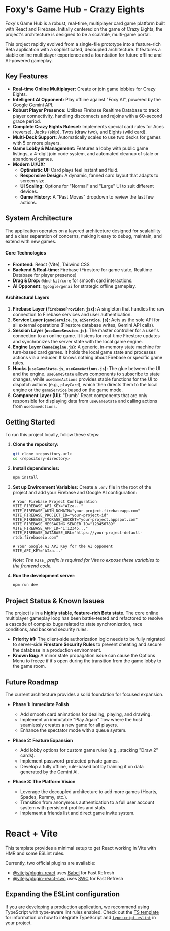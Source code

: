 # Foxy's Game Hub - Crazy Eights

Foxy's Game Hub is a robust, real-time, multiplayer card game platform built with React and Firebase. Initially centered on the game of Crazy Eights, the project's architecture is designed to be a scalable, multi-game portal.

This project rapidly evolved from a single-file prototype into a feature-rich Beta application with a sophisticated, decoupled architecture. It features a stable online multiplayer experience and a foundation for future offline and AI-powered gameplay.

## Key Features

- **Real-time Online Multiplayer:** Create or join game lobbies for Crazy Eights.
- **Intelligent AI Opponent:** Play offline against "Foxy AI", powered by the Google Gemini API.
- **Robust Player Presence:** Utilizes Firebase Realtime Database to track player connectivity, handling disconnects and rejoins with a 60-second grace period.
- **Complete Crazy Eights Ruleset:** Implements special card rules for Aces (reverse), Jacks (skip), Twos (draw two), and Eights (wild card).
- **Multi-Deck Support:** Automatically scales to use two decks for games with 5 or more players.
- **Game Lobby & Management:** Features a lobby with public game listings, a 4-digit join code system, and automated cleanup of stale or abandoned games.
- **Modern UI/UX:**
  - **Optimistic UI:** Card plays feel instant and fluid.
  - **Responsive Design:** A dynamic, fanned card layout that adapts to screen size.
  - **UI Scaling:** Options for "Normal" and "Large" UI to suit different devices.
  - **Game History:** A "Past Moves" dropdown to review the last few actions.

## System Architecture

The application operates on a layered architecture designed for scalability and a clear separation of concerns, making it easy to debug, maintain, and extend with new games.



#### Core Technologies

- **Frontend:** React (Vite), Tailwind CSS
- **Backend & Real-time:** Firebase (Firestore for game state, Realtime Database for player presence)
- **Drag & Drop:** `@dnd-kit/core` for smooth card interactions.
- **AI Opponent:** `@google/genai` for strategic offline gameplay.

#### Architectural Layers

1.  **Firebase Layer (`FirebaseProvider.jsx`):** A singleton that handles the raw connection to Firebase services and user authentication.
2.  **Service Layer (`gameService.js`, `aiService.js`):** Acts as the sole API for all external operations (Firestore database writes, Gemini API calls).
3.  **Session Layer (`useGameSession.js`):** The master controller for a user's connection to an online game. It listens for real-time Firestore updates and synchronizes the server state with the local game engine.
4.  **Engine Layer (`GameEngine.js`):** A generic, in-memory state machine for turn-based card games. It holds the local game state and processes actions via a reducer. It knows nothing about Firebase or specific game rules.
5.  **Hooks (`useGameState.js`, `useGameActions.js`):** The glue between the UI and the engine. `useGameState` allows components to subscribe to state changes, while `useGameActions` provides stable functions for the UI to dispatch actions (e.g., `playCard`), which then directs them to the local engine or the `gameService` based on the game mode.
6.  **Component Layer (UI):** "Dumb" React components that are only responsible for displaying data from `useGameState` and calling actions from `useGameActions`.

## Getting Started

To run this project locally, follow these steps:

1.  **Clone the repository:**
    ```bash
    git clone <repository-url>
    cd <repository-directory>
    ```

2.  **Install dependencies:**
    ```bash
    npm install
    ```

3.  **Set up Environment Variables:**
    Create a `.env` file in the root of the project and add your Firebase and Google AI configuration:

    ```env
    # Your Firebase Project Configuration
    VITE_FIREBASE_API_KEY="AIza..."
    VITE_FIREBASE_AUTH_DOMAIN="your-project.firebaseapp.com"
    VITE_FIREBASE_PROJECT_ID="your-project-id"
    VITE_FIREBASE_STORAGE_BUCKET="your-project.appspot.com"
    VITE_FIREBASE_MESSAGING_SENDER_ID="123456789"
    VITE_FIREBASE_APP_ID="1:12345..."
    VITE_FIREBASE_DATABASE_URL="https://your-project-default-rtdb.firebaseio.com"

    # Your Google AI API Key for the AI opponent
    VITE_API_KEY="AIza..."
    ```
    *Note: The `VITE_` prefix is required for Vite to expose these variables to the frontend code.*

4.  **Run the development server:**
    ```bash
    npm run dev
    ```

## Project Status & Known Issues

The project is in a **highly stable, feature-rich Beta state**. The core online multiplayer gameplay loop has been battle-tested and refactored to resolve a cascade of complex bugs related to state synchronization, race conditions, and backend security rules.

- **Priority #1:** The client-side authorization logic needs to be fully migrated to server-side **Firestore Security Rules** to prevent cheating and secure the database in a production environment.
- **Known Bug:** A minor state propagation issue can cause the Options Menu to freeze if it's open during the transition from the game lobby to the game room.

## Future Roadmap

The current architecture provides a solid foundation for focused expansion.

-   **Phase 1: Immediate Polish**
    -   Add smooth card animations for dealing, playing, and drawing.
    -   Implement an immutable "Play Again" flow where the host seamlessly creates a new game for all players.
    -   Enhance the spectator mode with a queue system.

-   **Phase 2: Feature Expansion**
    -   Add lobby options for custom game rules (e.g., stacking "Draw 2" cards).
    -   Implement password-protected private games.
    -   Develop a fully offline, rule-based bot by training it on data generated by the Gemini AI.

-   **Phase 3: The Platform Vision**
    -   Leverage the decoupled architecture to add more games (Hearts, Spades, Rummy, etc.).
    -   Transition from anonymous authentication to a full user account system with persistent profiles and stats.
    -   Implement a friends list and direct game invite system.


# React + Vite

This template provides a minimal setup to get React working in Vite with HMR and some ESLint rules.

Currently, two official plugins are available:

- [@vitejs/plugin-react](https://github.com/vitejs/vite-plugin-react/blob/main/packages/plugin-react) uses [Babel](https://babeljs.io/) for Fast Refresh
- [@vitejs/plugin-react-swc](https://github.com/vitejs/vite-plugin-react/blob/main/packages/plugin-react-swc) uses [SWC](https://swc.rs/) for Fast Refresh

## Expanding the ESLint configuration

If you are developing a production application, we recommend using TypeScript with type-aware lint rules enabled. Check out the [TS template](https://github.com/vitejs/vite/tree/main/packages/create-vite/template-react-ts) for information on how to integrate TypeScript and [`typescript-eslint`](https://typescript-eslint.io) in your project.
